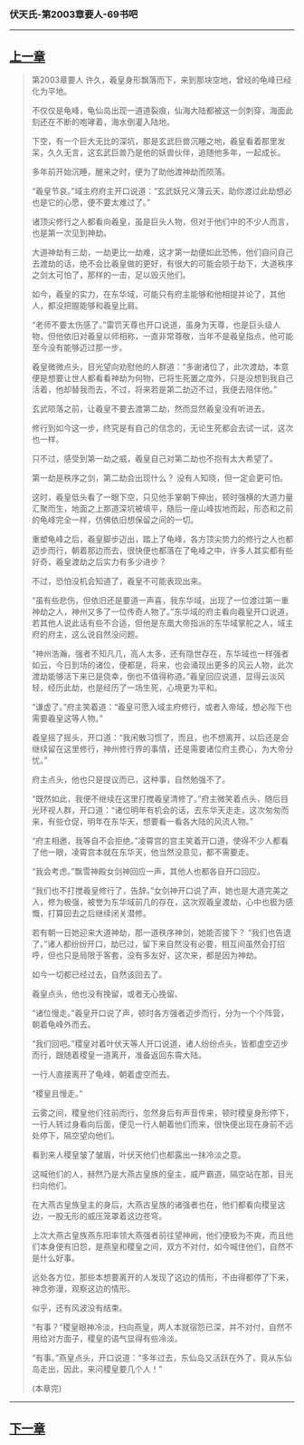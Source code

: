 ### 伏天氏-第2003章要人-69书吧

--------
[上一章](./26d3a377f2e7eab300a78230b8b445ee.md)
--------


>
>
>
>第2003章要人
>许久，羲皇身形飘落而下，来到那块空地，曾经的龟峰已经化为平地。
>
>不仅仅是龟峰，龟仙岛出现一道道裂痕，仙海大陆都被这一剑刺穿，海面此刻还在不断的咆哮着，海水倒灌入陆地。
>
>下空，有一个巨大无比的深坑，那是玄武巨兽沉睡之地，羲皇看着那里发呆，久久无言，这玄武巨兽乃是他的妖兽伙伴，追随他多年，一起成长。
>
>多年前开始沉睡，醒来之时，便为了助他渡神劫而陨落。
>
>“羲皇节哀。”域主府府主开口说道：“玄武妖兄义薄云天，助你渡过此劫想必也是它的心愿，便不要太难过了。”
>
>诸顶尖修行之人都看向羲皇，虽是巨头人物，但对于他们中的不少人而言，也是第一次见到神劫。
>
>大道神劫有三劫，一劫更比一劫难，这才第一劫便如此恐怖，他们自问自己去渡劫的话，绝不会比羲皇做的更好，有很大的可能会陨于劫下，大道秩序之剑太可怕了，那样的一击，足以毁灭他们。
>
>如今，羲皇的实力，在东华域，可能只有府主能够和他相提并论了，其他人，都没把握能够和羲皇比肩。
>
>“老师不要太伤感了。”雷罚天尊也开口说道，虽身为天尊，也是巨头级人物，但他依旧对羲皇以师相称，一直非常尊敬，当年不是羲皇指点，他可能至今没有能够迈过那一步。
>
>羲皇微微点头，目光望向劝慰他的人群道：“多谢诸位了，此次渡劫，本意便是想要让世人都看看神劫为何物，已将生死置之度外，只是没想到我自己活着，他却替我而去，不过，将来若是第二劫迈不过，我便去陪伴他。”
>
>玄武陨落之前，让羲皇不要去渡第二劫，然而显然羲皇没有听进去。
>
>修行到如今这一步，终究是有自己的信念的，无论生死都会去试一试，这次也一样。
>
>只不过，感受到第一劫之威，羲皇自己对第二劫也不抱有太大希望了。
>
>第一劫是秩序之剑，第二劫会出现什么？
>没有人知晓，但一定会更可怕。
>
>这时，羲皇低头看了一眼下空，只见他手掌朝下伸出，顿时强横的大道力量汇聚而生，地面之上那道深坑被填平，随后一座山峰拔地而起，形态和之前的龟峰完全一样，仿佛依旧想保留之间的一切。
>
>重塑龟峰之后，羲皇脚步迈出，踏上了龟峰，各方顶尖势力的修行之人也都迈步而行，朝着那边而去，很快便也都落在了龟峰之中，许多人其实都有些好奇，羲皇渡劫之后实力有多少进步？
>
>不过，恐怕没机会知道了，羲皇不可能表现出来。
>
>“虽有些悲伤，但依旧还是要道一声喜，我东华域，出现了一位渡过第一重神劫之人，神州又多了一位传奇人物了。”东华域的府主看向羲皇开口说道，若其他人说此话有些不合适，但他是东凰大帝指派的东华域掌舵之人，域主府的府主，这么说自然没问题。
>
>“神州浩瀚，强者不知凡几，高人太多，还有隐世存在，东华域也一样强者如云，今日到场的诸位，便都是，将来，也会涌现出更多的风云人物，此次渡劫能够活下来已是侥幸，倒也不值得称道。”羲皇回应说道，显得云淡风轻，经历此劫，也是经历了一场生死，心境更为平和。
>
>“谦虚了。”府主笑着道：“羲皇可愿入域主府修行，或者入帝域，想必陛下也需要羲皇这等人物。”
>
>羲皇摇了摇头，开口道：“我闲散习惯了，而且，也不想离开，以后还是会继续留在这里修行，神州修行界的事情，还是需要诸位府主费心，为大帝分忧。”
>
>府主点头，他也只是提议而已，这种事，自然勉强不了。
>
>“既然如此，我便不继续在这里打搅羲皇清修了。”府主微笑着点头，随后目光环视人群，开口道：“诸位明年有机会的话，去东华天走走，这次匆匆而来，有些仓促，明年在东华天，想要看一看各大陆的风流人物。”
>
>“府主相邀，我等自不会拒绝。”凌霄宫的宫主笑着开口道，使得不少人都看了他一眼，凌霄宫本就在东华天，他当然没意见，都不需要走。
>
>“我会考虑。”飘雪神殿女剑神回应一声，其他人也都各自开口回应。
>
>“我们也不打搅羲皇修行了，告辞。”女剑神开口说了声，她也是大道完美之人，修为极强，被誉为东华域前几的存在，这次观羲皇渡劫，心中也极为感慨，打算回去之后继续闭关潜修。
>
>若有朝一日她迎来大道神劫，那一道秩序神剑，她能否接下？
>“我们也告退了。”诸人都纷纷开口，劫已过，留下来自然没有必要，相互间虽然会打招呼，但也只是局限于客套，没有多友好，这次来，都是因为神劫。
>
>如今一切都已经过去，自然该回去了。
>
>羲皇点头，他也没有挽留，或者无心挽留。
>
>“诸位慢走。”羲皇开口说了声，顿时各方强者迈步而行，分为一个个阵营，朝着龟峰外而去。
>
>“我们回吧。”稷皇对着叶伏天等人开口说道，诸人纷纷点头，皆都虚空迈步而行，跟随着稷皇一道离开，准备返回东霄大陆。
>
>一行人直接离开了龟峰，朝着虚空而去。
>
>“稷皇且慢走。”
>
>云雾之间，稷皇他们往前而行，忽然身后有声音传来，顿时稷皇身形停下，一行人转过身看向后面，便见一行人朝着他们而来，很快便出现在身前不远处停下，隔空望向他们。
>
>看到来人稷皇皱了皱眉，叶伏天他们也都露出一抹冷淡之意。
>
>这喊他们的人，赫然乃是大燕古皇族的皇主，威严霸道，隔空站在那，目光扫向他们。
>
>在大燕古皇族皇主的身后，大燕古皇族的诸强者也在，他们都看向稷皇这边，一股无形的威压笼罩着这边苍穹。
>
>上次大燕古皇族燕东阳率领大燕强者前往望神阙，他们便极为不爽，而且他们本身便有旧怨，是燕皇和稷皇之间，双方不对付，如今喊住他们，自然不是什么好事。
>
>远处各方位，那些本想要离开的人发现了这边的情形，不由得都停了下来，神念弥漫，观察这边的情形。
>
>似乎，还有风波没有结束。
>
>“有事？”稷皇眼神冷淡，扫向燕皇，两人本就宿怨已深，并不对付，自然不用给对方面子，稷皇的语气显得有些冷淡。
>
>“有事。”燕皇点头，开口说道：“多年过去，东仙岛又活跃在外了，竟从东仙岛走出，因此，来问稷皇要几个人！”
>
>(本章完)
>
>

--------
[下一章](./2d7649d3d47b06fd552dde733858a06b.md)
--------
